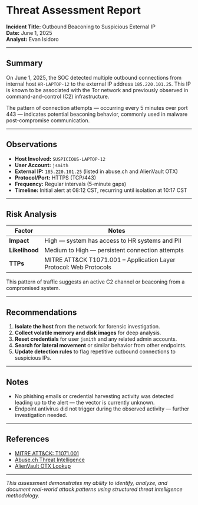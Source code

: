 #  Threat Assessment Report
**Incident Title:** Outbound Beaconing to Suspicious External IP  
**Date:** June 1, 2025  
**Analyst:** Evan Isidoro

---

## Summary

On June 1, 2025, the SOC detected multiple outbound connections from internal host `HR-LAPTOP-12` to the external IP address `185.220.101.25`. This IP is known to be associated with the Tor network and previously observed in command-and-control (C2) infrastructure.

The pattern of connection attempts — occurring every 5 minutes over port 443 — indicates potential beaconing behavior, commonly used in malware post-compromise communication.

---

## Observations

- **Host Involved:** `SUSPICIOUS-LAPTOP-12`
- **User Account:** `jsmith`
- **External IP:** `185.220.101.25` (listed in abuse.ch and AlienVault OTX)
- **Protocol/Port:** HTTPS (TCP/443)
- **Frequency:** Regular intervals (5-minute gaps)
- **Timeline:** Initial alert at 08:12 CST, recurring until isolation at 10:17 CST

---

##  Risk Analysis

| Factor              | Notes                                           |
|---------------------|------------------------------------------------|
| **Impact**          | High — system has access to HR systems and PII |
| **Likelihood**      | Medium to High — persistent connection attempts |
| **TTPs**            | MITRE ATT&CK T1071.001 – Application Layer Protocol: Web Protocols |

This pattern of traffic suggests an active C2 channel or beaconing from a compromised system.

---

## Recommendations

1. **Isolate the host** from the network for forensic investigation.
2. **Collect volatile memory and disk images** for deep analysis.
3. **Reset credentials** for user `jsmith` and any related admin accounts.
4. **Search for lateral movement** or similar behavior from other endpoints.
5. **Update detection rules** to flag repetitive outbound connections to suspicious IPs.

---

##  Notes

- No phishing emails or credential harvesting activity was detected leading up to the alert — the vector is currently unknown.
- Endpoint antivirus did not trigger during the observed activity — further investigation needed.

---

## References

- [MITRE ATT&CK: T1071.001](https://attack.mitre.org/techniques/T1071/001/)
- [Abuse.ch Threat Intelligence](https://abuse.ch/)
- [AlienVault OTX Lookup](https://otx.alienvault.com/)

---

*This assessment demonstrates my ability to identify, analyze, and document real-world attack patterns using structured threat intelligence methodology.*
